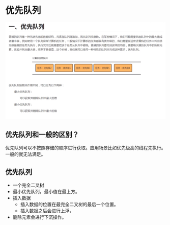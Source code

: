 # 优先队列

![image-20200318205712557](images/image-20200318205712557.png)

## 优先队列和一般的区别？

优先队列可以不按照存储的顺序进行获取。应用场景比如优先级高的线程先执行。一般的就无法满足。

## 优先队列

- 一个完全二叉树
- 最小优先队列，最小值在最上方。
- 插入数据
  - 插入数据的位置在最完全二叉树的最后一个位置。
  - 插入数据之后会进行上浮，
- 删除元素会进行下沉操作。